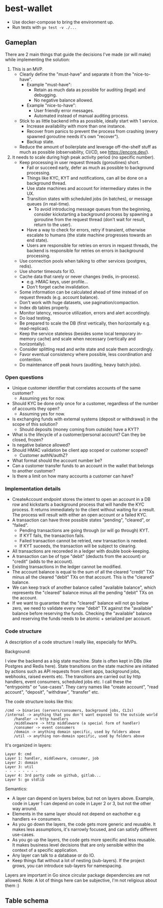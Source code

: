 # best-wallet

- Use docker-compose to bring the environment up.
- Run tests with `go test -v ./...`

## Gameplan

There are 2 main things that guide the decisions I've made (or will make) while
implementing the solution:

1. This is an MVP.
    - Clearly define the "must-have" and separate it from the "nice-to-have".
        - Example "must-have":
            - Retain as much data as possible for auditing (legal) and debugging.
            - No negative balance allowed.
        - Example "nice-to-have":
            - User friendly error messages.
            - Automated instead of manual auditing process.
    - Stick to as little backend infra as possible, ideally start with 1 service.
        - Increase availability with more than one instance. 
        - Recover from panics to prevent the process from crashing (every
        spawned goroutine needs it's own "recover").
        - Backup state.
    - Reduce the amount of boilerplate and leverage off-the-shelf stuff as much
    as possible (observability, CI/CD, see https://encore.dev/).
2. It needs to scale during high peak activity period (no specific number).
    - Keep processing in user request threads (goroutines) short.
        - Fail or succeed early, defer as much as possible to background
        processing.
        - Things like KYC, KYT and notifications, can all be done on a
        background thread.
        - Use state machines and account for intermediary states in the UX.
        - Transition states with scheduled jobs (in batches), or message queues
        (in real-time).
            - To avoid introducing message queues from the beginning, consider
            kickstarting a background process by spawning a goroutine from the
            request thread (don't wait for result, return to the user).
        - Have a way to check for errors, retry if transient, otherwise escalate
        to humans (the state machine progresses towards an end state).
        - Users are responsible for retries on errors in request threads, the
        backend is responsible for retries on errors in background processing.
    - Use connection pools when talking to other services (postgres, redis).
    - Use shorter timeouts for IO.
    - Cache data that rarely or never changes (redis, in-process).
        - e.g. HMAC keys, user profile...
        - Don't forget cache invalidation.
    - Some information can be calculated ahead of time instead of on request
    threads (e.g. account balance).
    - Don't work with huge datasets, use pagination/compaction.
    - Index db tables properly.
    - Monitor latency, resource utilization, errors and alert accordingly.
    - Do load testing.
    - Be prepared to scale the DB (first vertically, then horizontally e.g.
    read-replicas).
    - Keep the service stateless (besides some local temporary in-memory cache)
    and scale when necessary (vertically and horizontally).
    - Consider splitting read and write state and scale them accordingly.
    - Favor eventual consistency where possible, less coordination and contention.
    - Do maintenance off peak hours (auditing, heavy batch jobs).

### Open questions

- Unique customer identifier that correlates accounts of the same customer?
    - Assuming yes for now.
- Should KYC be done only once for a customer, regardless of the number of
accounts they open?
    - Assuming yes for now.
- Is exchanging funds with external systems (deposit or withdrawal) in the scope of this solution?
    - Should deposits (money coming from outside) have a KYT?
- What is the lifecycle of a customer/personal account? Can they be closed, frozen?
- Is negative balance allowed?
- Should HMAC validation be client app scoped or customer scoped?
    - Customer authN/authZ?
- What format should the account number be?
- Can a customer transfer funds to an account in the wallet that belongs to another customer?
- Is there a limit on how many accounts a customer can have?

### Implementation details

- CreateAccount endpoint stores the intent to open an account in a DB row and
kickstarts a background process that will handle the KYC process. It returns
immediately to the client without waiting for a result. The process will result
with either an open account or a failed KYC.
- A transaction can have three possible states "pending", "cleared", or "failed".
    - Pending transactions are going through (or will go through) KYT.
    - If KYT fails, the transaction fails.
    - Failed transaction cannot be retried, new transaction is needed.
    - If KYT suceeds, the transaction will be subject to clearing.
- All transactions are recoreded in a ledger with double book-keeping.
- A transaction can be of type "debit" (deducts from the account) or "credit"
(adds to the account).
- Existing transactions in the ledger cannot be modified.
- The account balance is equal to the sum of all the cleared "credit" TXs minus
all the cleared "debit" TXs on that account. This is the "cleared" balance.
- We can keep track of another balance called "available balance", which
represents the "cleared" balance minus all the pending "debit" TXs on the
account. 
- If we want to guarantee that the "cleared" balance will not go below zero,
we need to validate every new "debit" TX against the "available" balance before
reserving the funds. Checking the "available" balance and reserving the funds
needs to be atomic + serialized per account.

### Code structure

A description of a code structure I really like, especially for MVPs.

Background:

I view the backend as a big state machine. State is often kept in
DBs (like Postgres and Redis here). State transitions on the state machine are
initiated by actions such as API requests from client apps, background jobs,
webhooks, raised events etc. The transitions are carried out by http handlers,
event consumers, scheduled jobs etc. I call these the "entrypoints" or
"use-cases". They carry names like "create account", "read account", "deposit",
"withdraw", "transfer" etc.

The code structure looks like this:

```
/cmd -> binaries (servers/consumers, background jobs, CLIs)
/internal -> anything that you don't want exposed to the outside world
    /handler -> http handlers
    /middleware -> http middleware (a special form of handler)
    /consumer -> event consumers
    /domain -> anything domain specific, used by folders above
    /util -> anything non-domain specific, used by folders above
```

It's organized in layers:

```
Layer 0: cmd
Layer 1: handler, middleware, consumer, job
Layer 2: domain
Layer 3: util
- - - - - - - -
Layer 4: 3rd party code on github, gitlab...
Layer 5: go stdlib
```

Semantics:

- A layer can depend on layers below, but not on layers above. Example, code in
Layer 1 can depend on code in Layer 2 or 3, but not the other way around.
- Elements in the same layer should not depend on eachother e.g handlers <->
consumers.
- As you go down the layers, the code gets more generic and reusable. It makes
less assumptions, it's narrowly focused, and can satisfy different use-cases.
- As you go up the layers, the code gets more specific and less reusable. It
makes business level decisions that are only sensible within the context of a
specific application.
- Any layer can talk to a database or do IO.
- Keep things flat without a lot of nesting (sub-layers). If the project grows,
you can introduce sub-layers for namespacing.

Layers are important in Go since circular package dependencies are not allowed.
Note: A lot of things here can be subjective, I'm not religious about them :)

## Table schema


